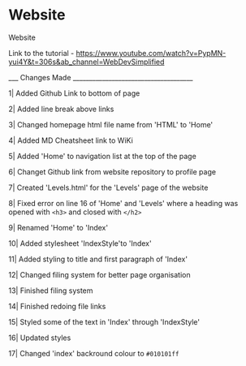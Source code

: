 # Website
 Website

Link to the tutorial - https://www.youtube.com/watch?v=PypMN-yui4Y&t=306s&ab_channel=WebDevSimplified

___ Changes Made _____________________________________

1| Added Github Link to bottom of page

2| Added line break above links

3| Changed homepage html file name from 'HTML' to 'Home'

4| Added MD Cheatsheet link to WiKi

5| Added 'Home' to navigation list at the top of the page

6| Changet Github link from website repository to profile page

7| Created 'Levels.html' for the 'Levels' page of the website

8| Fixed error on line 16 of 'Home' and 'Levels' where a heading was opened with `<h3>` and closed with `</h2>`

9| Renamed 'Home' to 'Index'

10| Added stylesheet 'IndexStyle'to 'Index'

11| Added styling to title and first paragraph of 'Index'

12| Changed filing system for better page organisation

13| Finished filing system

14| Finished redoing file links

15| Styled some of the text in 'Index' through 'IndexStyle'

16| Updated styles

17| Changed 'index' backround colour to `#010101ff`
